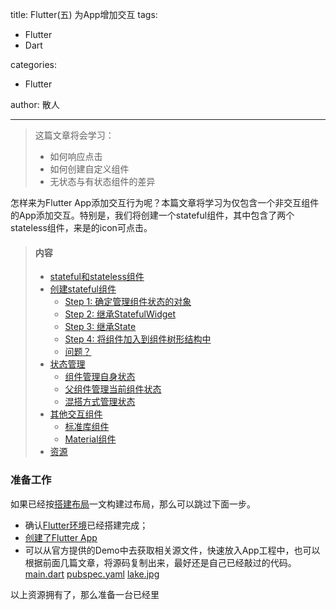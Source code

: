 title: Flutter(五) 为App增加交互
tags:
  - Flutter
  - Dart

categories:
  - Flutter

author: 散人

---

> 这篇文章将会学习：
> - 如何响应点击
> - 如何创建自定义组件
> - 无状态与有状态组件的差异

怎样来为Flutter App添加交互行为呢？本篇文章将学习为仅包含一个非交互组件的App添加交互。特别是，我们将创建一个stateful组件，其中包含了两个stateless组件，来是的icon可点击。

> #### 内容
> - [stateful和stateless组件](#1)
> - [创建stateful组件](#2)
>   - [Step 1: 确定管理组件状态的对象](#3)
>   - [Step 2: 继承StatefulWidget](#4)
>   - [Step 3: 继承State](#5)  
>   - [Step 4: 将组件加入到组件树形结构中](#6)
>   - [问题？](#7)
> - [状态管理](#8)
>   - [组件管理自身状态](#9)
>   - [父组件管理当前组件状态](#10)
>   - [混搭方式管理状态](#11)
> - [其他交互组件](#12)
>   - [标准库组件](#13)
>   - [Material组件](#14)
> - [资源](#15)

### 准备工作
如果已经按[搭建布局](https://www.techlab.wang/2018/04/11/flutter/flutter-building-layouts/)一文构建过布局，那么可以跳过下面一步。

- 确认[Flutter环境](https://www.techlab.wang/2018/03/15/flutter/flutter-install/)已经搭建完成；
- [创建了Flutter App](https://www.techlab.wang/2018/03/29/flutter/flutter-create-your-first-app/)
- 可以从官方提供的Demo中去获取相关源文件，快速放入App工程中，也可以根据前面几篇文章，将源码复制出来，最好还是自己已经敲过的代码。[main.dart](https://raw.githubusercontent.com/flutter/website/master/_includes/code/layout/lakes/main.dart) [pubspec.yaml](https://raw.githubusercontent.com/flutter/website/master/_includes/code/layout/lakes/pubspec.yaml) [lake.jpg](https://github.com/flutter/website/blob/master/_includes/code/layout/lakes/images/lake.jpg)

以上资源拥有了，那么准备一台已经里
<!--stackedit_data:
eyJoaXN0b3J5IjpbLTEzMjQzODYzMiwtMjM4OTUwNTEzLDE3MD
U0MjQ0MDldfQ==
-->